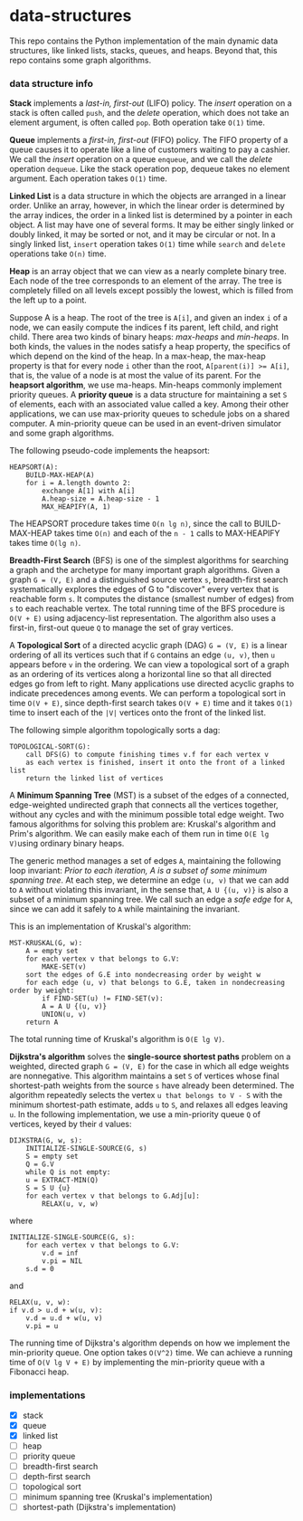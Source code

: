 # data-structures

This repo contains the Python implementation of the main dynamic data structures, like linked lists, stacks, queues, and heaps. Beyond that, this repo contains some graph algorithms.

### data structure info

**Stack** implements a *last-in, first-out* (LIFO) policy. The *insert* operation on a stack is often called `push`, and the *delete* operation, which does not take an element argument, is often called `pop`. Both operation take `O(1)` time.

**Queue** implements a *first-in, first-out* (FIFO) policy. The FIFO property of a queue causes it to operate like a line of customers waiting to pay a cashier. We call the *insert* operation on a queue `enqueue`, and we call the *delete* operation `dequeue`. Like the stack operation pop, dequeue takes no element argument. Each operation takes `O(1)` time.

**Linked List** is a data structure in which the objects are arranged in a linear order. Unlike an array, however, in which the linear order is determined by the array indices, the order in a linked list is determined by a pointer in each object. A list may have one of several forms. It may be either singly linked or doubly linked, it may be sorted or not, and it may be circular or not. In a singly linked list, `insert` operation takes `O(1)` time while `search` and `delete` operations take `O(n)` time.

**Heap** is an array object that we can view as a nearly complete binary tree. Each node of the tree corresponds to an element of the array. The tree is completely filled on all levels except possibly the lowest, which is filled from the left up to a point.

Suppose A is a heap. The root of the tree is `A[i]`, and given an index `i` of a node, we can easily compute the indices f its parent, left child, and right child. There area two kinds of binary heaps: *max-heaps* and *min-heaps*. In both kinds, the values in the nodes satisfy a heap property, the specifics of which depend on the kind of the heap. In a max-heap, the max-heap property is that for every node `i` other than the root, `A[parent(i)] >= A[i]`, that is, the value of a node is at most the value of its parent. For the **heapsort algorithm**, we use ma-heaps. Min-heaps commonly implement priority queues. A **priority queue** is a data structure for maintaining a set `S` of elements, each with an associated value called a key. Among their other applications, we can use max-priority queues to schedule jobs on a shared computer. A min-priority queue can be used in an event-driven simulator and some graph algorithms.

The following pseudo-code implements the heapsort:

```
HEAPSORT(A):
    BUILD-MAX-HEAP(A)
    for i = A.length downto 2:
        exchange A[1] with A[i]
        A.heap-size = A.heap-size - 1
        MAX_HEAPIFY(A, 1)
```

The HEAPSORT procedure takes time `O(n lg n)`, since the call to BUILD-MAX-HEAP takes time `O(n)` and each of the `n - 1` calls to MAX-HEAPIFY takes time `O(lg n)`.

**Breadth-First Search** (BFS) is one of the simplest algorithms for searching a graph and the archetype for many important graph algorithms. Given a graph `G = (V, E)` and a distinguished source vertex `s`, breadth-first search systematically explores the edges of G to "discover" every vertex that is reachable form `s`. It computes the distance (smallest number of edges) from `s` to each reachable vertex. The total running time of the BFS procedure is `O(V + E)` using adjacency-list representation. The algorithm also uses a first-in, first-out queue `Q` to manage the set of gray vertices.

A **Topological Sort** of a directed acyclic graph (DAG) `G = (V, E)` is a linear ordering of all its vertices such that if `G` contains an edge `(u, v)`, then `u` appears before `v` in the ordering. We can view a topological sort of a graph as an ordering of its vertices along a horizontal line so that all directed edges go from left to right. Many applications use directed acyclic graphs to indicate precedences among events. We can perform a topological sort in time `O(V + E)`, since depth-first search takes `O(V + E)` time and it takes `O(1)` time to insert each of the `|V|` vertices onto the front of the linked list.

The following simple algorithm topologically sorts a dag:

```
TOPOLOGICAL-SORT(G):
    call DFS(G) to compute finishing times v.f for each vertex v
    as each vertex is finished, insert it onto the front of a linked list
    return the linked list of vertices
```

A **Minimum Spanning Tree** (MST) is a subset of the edges of a connected, edge-weighted undirected graph that connects all the vertices together, without any cycles and with the minimum possible total edge weight. Two famous algorithms for solving this problem are: Kruskal's algorithm and Prim's algorithm. We can easily make each of them run in time `O(E lg V)`using ordinary binary heaps.

The generic method manages a set of edges `A`, maintaining the following loop invariant: *Prior to each iteration, A is a subset of some minimum spanning tree*. At each step, we determine an edge `(u, v)` that we can add to `A` without violating this invariant, in the sense that, `A U {(u, v)}` is also a subset of a minimum spanning tree. We call such an edge a *safe edge* for `A`, since we can add it safely to `A` while maintaining the invariant.

This is an implementation of Kruskal's algorithm:

```
MST-KRUSKAL(G, w):
    A = empty set
    for each vertex v that belongs to G.V:
        MAKE-SET(v)
    sort the edges of G.E into nondecreasing order by weight w
    for each edge (u, v) that belongs to G.E, taken in nondecreasing order by weight:
        if FIND-SET(u) != FIND-SET(v):
        A = A U {(u, v)}
        UNION(u, v)
    return A
```

The total running time of Kruskal's algorithm is `O(E lg V)`.

**Dijkstra's algorithm** solves the **single-source shortest paths** problem on a weighted, directed graph `G = (V, E)` for the case in which all edge weights are nonnegative. This algorithm maintains a set `S` of vertices whose final shortest-path weights from the source `s` have already been determined. The algorithm repeatedly selects the vertex `u that belongs to V - S` with the minimum shortest-path estimate, adds `u` to `S`, and relaxes all edges leaving `u`. In the following implementation, we use a min-priority queue `Q` of vertices, keyed by their `d` values:

```
DIJKSTRA(G, w, s):
    INITIALIZE-SINGLE-SOURCE(G, s)
    S = empty set
    Q = G.V
    while Q is not empty:
    u = EXTRACT-MIN(Q)
    S = S U {u}
    for each vertex v that belongs to G.Adj[u]:
        RELAX(u, v, w)
```

where

```
INITIALIZE-SINGLE-SOURCE(G, s):
    for each vertex v that belongs to G.V:
        v.d = inf
        v.pi = NIL
    s.d = 0
```

and

```
RELAX(u, v, w):
if v.d > u.d + w(u, v):
    v.d = u.d + w(u, v)
    v.pi = u
```

The running time of Dijkstra's algorithm depends on how we implement the min-priority queue. One option takes `O(V^2)` time. We can achieve a running time of `O(V lg V + E)` by implementing the min-priority queue with a Fibonacci heap.

### implementations

- [X] stack
- [X] queue
- [X] linked list
- [ ] heap
- [ ] priority queue
- [ ] breadth-first search
- [ ] depth-first search
- [ ] topological sort
- [ ] minimum spanning tree (Kruskal's implementation)
- [ ] shortest-path (Dijkstra's implementation)
